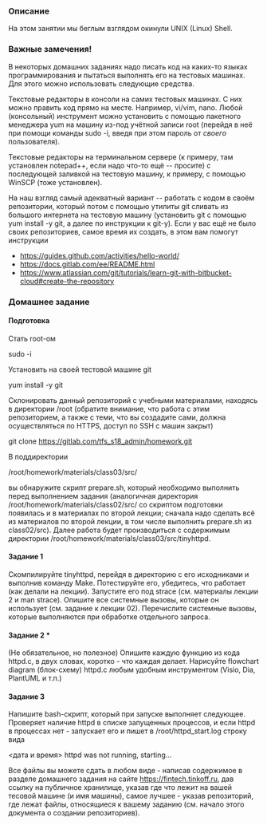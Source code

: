 ### Описание

На этом занятии мы беглым взглядом окинули UNIX (Linux) Shell.

### Важные замечения!

В некоторых домашних заданиях надо писать код на каких-то языках программирования и пытаться выполнять его на тестовых машинах. Для этого можно использовать следующие средства.

Текстовые редакторы в консоли на самих тестовых машинах. С них можно править код прямо на месте. Например, vi/vim, nano. Любой (консольный) инструмент можно установить с помощью пакетного менеджера yum на машину из-под учётной записи root (перейдя в неё при помощи команды sudo -i, введя при этом пароль от _своего_ пользователя).

Текстовые редакторы на терминальном сервере (к примеру, там установлен notepad++, если надо что-то ещё -- просите) с последующей заливкой на тестовую машину, к примеру, с помощью WinSCP (тоже установлен).

На наш взгляд самый адекватный вариант -- работать с кодом в своём репозитории, который потом с помощью утилиты git сливать из большого интернета на тестовую машину (установить git с помощью yum install -y git, а далее по инструкции к git-у). Если у вас ещё не было своих репозиториев, самое время их создать, в этом вам помогут инструкции
* https://guides.github.com/activities/hello-world/
* https://docs.gitlab.com/ee/README.html
* https://www.atlassian.com/git/tutorials/learn-git-with-bitbucket-cloud#create-the-repository

### Домашнее задание

#### Подготовка

Стать root-ом

 sudo -i

Установить на своей тестовой машине git

 yum install -y git

Склонировать данный репозиторий с учебными материалами, находясь в директории /root (обратите внимание, что работа с этим репозиторием, а также с теми, что вы создадите сами, должна осуществляться по HTTPS, доступ по SSH с машин закрыт)

 git clone https://gitlab.com/tfs_s18_admin/homework.git

В поддиректории

 /root/homework/materials/class03/src/

вы обнаружите скрипт prepare.sh, который необходимо выполнить перед выполнением задания (аналогичная директория /root/homework/materials/class02/src/ со скриптом подготовки появилась и в материалах по второй лекции; сначала надо сделать всё из материалов по второй лекции, в том числе выполнить prepare.sh из class02/src). Далее работа будет производиться с содержимым директории /root/homework/materials/class03/src/tinyhttpd.

#### Задание 1

Скомпилируйте tinyhttpd, перейдя в директорию с его исходниками и выполнив команду Make. Потестируйте его, убедитесь, что работает (как делали на лекции). Запустите его под strace (см. материалы лекции 2 и man strace). Опишите все системные вызовы, которые он использует (см. задание к лекции 02). Перечислите системные вызовы, которые выполняются при обработке отдельного запроса.

#### Задание 2 *

(Не обязательное, но полезное) Опишите каждую функцию из кода httpd.c, в двух словах, коротко - что каждая делает. Нарисуйте flowchart diagram (блок-схему) httpd.c любым удобным инструментом (Visio, Dia, PlantUML и т.п.)

#### Задание 3

Напишите bash-скрипт, который при запуске выполняет следующее. Проверяет наличие httpd в списке запущенных процессов, и если httpd в процессах нет - запускает его и пишет в /root/httpd_start.log строку вида

 <дата и время> httpd was not running, starting...

Все файлы вы можете сдать в любом виде - написав содержимое в разделе домашнего задания на сайте https://fintech.tinkoff.ru, дав ссылку на публичное хранилище, указав где что лежит на вашей тесовой машине (и имя машины), самое лучшее - указав репозиторий, где лежат файлы, относящиеся к вашему заданию (см. начало этого документа о создании репозиториев).
